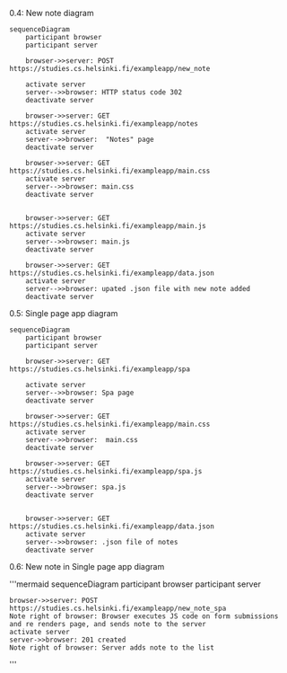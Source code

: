 0.4: New note diagram

```mermaid
sequenceDiagram
    participant browser
    participant server

    browser->>server: POST https://studies.cs.helsinki.fi/exampleapp/new_note

    activate server
    server-->>browser: HTTP status code 302
    deactivate server

    browser->>server: GET https://studies.cs.helsinki.fi/exampleapp/notes
    activate server
    server-->>browser:  "Notes" page
    deactivate server

    browser->>server: GET https://studies.cs.helsinki.fi/exampleapp/main.css
    activate server
    server-->>browser: main.css
    deactivate server


    browser->>server: GET https://studies.cs.helsinki.fi/exampleapp/main.js
    activate server
    server-->>browser: main.js
    deactivate server

    browser->>server: GET https://studies.cs.helsinki.fi/exampleapp/data.json
    activate server
    server-->>browser: upated .json file with new note added
    deactivate server

```

0.5: Single page app diagram

```mermaid
sequenceDiagram
    participant browser
    participant server

    browser->>server: GET https://studies.cs.helsinki.fi/exampleapp/spa

    activate server
    server-->>browser: Spa page
    deactivate server

    browser->>server: GET https://studies.cs.helsinki.fi/exampleapp/main.css
    activate server
    server-->>browser:  main.css
    deactivate server

    browser->>server: GET https://studies.cs.helsinki.fi/exampleapp/spa.js
    activate server
    server-->>browser: spa.js
    deactivate server


    browser->>server: GET https://studies.cs.helsinki.fi/exampleapp/data.json
    activate server
    server-->>browser: .json file of notes
    deactivate server

```

0.6: New note in Single page app diagram

'''mermaid
sequenceDiagram
    participant browser
    participant server

    browser->>server: POST https://studies.cs.helsinki.fi/exampleapp/new_note_spa
    Note right of browser: Browser executes JS code on form submissions and re renders page, and sends note to the server
    activate server
    server->>browser: 201 created
    Note right of browser: Server adds note to the list
'''
     
